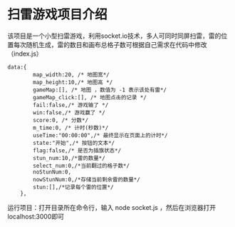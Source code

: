 # 扫雷游戏项目介绍

该项目是一个小型扫雷游戏，利用socket.io技术，多人可同时同屏扫雷，雷的位置每次随机生成，雷的数目和画布总格子数可根据自己需求在代码中修改（index.js）

```
data:{
		map_width:20, /* 地图宽*/
		map_height:10,/* 地图高 */
		gameMap:[], /* 地图 ，数值为 -1 表示该处有雷*/
		gameMap_click:[], /* 地图点击的记录 */
		fail:false,/* 游戏输了 */
		win:false,/* 游戏赢了 */
		score:0, /* 分数*/
		m_time:0, /* 计时(秒数)*/
		useTime:"00:00:00",/* 最终显示在页面上的计时*/
		state:"开始",/* 按钮的文本*/
		flag:false,/* 是否为插旗状态*/
		stun_num:10,/*雷的数量*/
		select_num:0,/*当前翻过的格子数*/
		noStunNum:0,
		nowStunNum:0,/*存储当前剩余雷的数量*/
		stun:[],/*记录每个雷的位置*/
	},
```

运行项目：打开目录所在命令行，输入 node socket.js ，然后在浏览器打开localhost:3000即可





